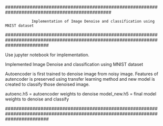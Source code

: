 


###############################################################################################

				Implementation of Image Denoise and classification using MNIST dataset	


################################################################################################################################


Use jupyter notebook for implementation. 

Implemented Image Denoise and classification using MNIST dataset	

Autoencoder is first trained to denoise image from noisy image.
Features of autencoder is preserved using transfer learning method and new model is created to classify those denoised image.


autoenc.h5 = autoencoder weights to denoise
model_new.h5 = final model weights to denoise and classify

################################################################################################################################

